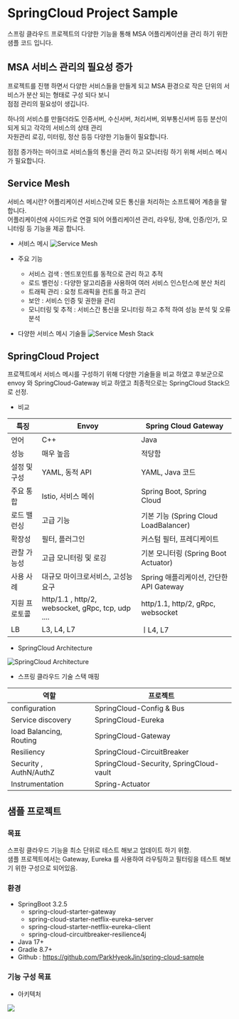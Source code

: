 # SpringCloud Project Sample

스프링 클라우드 프로젝트의 다양한 기능을 통해 MSA 어플리케이션을 관리 하기 위한 샘플 코드 입니다.

## MSA 서비스 관리의 필요성 증가

프로젝트를 진행 하면서 다양한 서비스들을 만들게 되고 MSA 환경으로 작은 단위의 서비스가 분산 되는 형태로 구성 되다 보니  
점점 관리의 필요성이 생깁니다.  

하나의 서비스를 만들더라도 인증서버, 수신서버, 처리서버, 외부통신서버 등등 분산이 되게 되고 각각의 서비스의 상태 관리  
자원관리 로깅, 미터링, 정산 등등 다양한 기능들이 필요합니다.

점점 증가하는 마이크로 서비스들의 통신을 관리 하고 모니터링 하기 위해 서비스 메시가 필요합니다.

## Service Mesh

서비스 메시란? 어플리케이션 서비스간에 모든 통신을 처리하는 소프트웨어 계층을 말합니다.  
어플리케이션에 사이드카로 연결 되어 어플리케이션 관리, 라우팅, 장애, 인증/인가, 모니터링 등 기능을 제공 합니다.

* 서비스 메시
![Service Mesh](https://github.com/ParkHyeokJin/CodingTestRepo/assets/19565772/93aaf7c2-f73c-415b-a056-eb72c3ec281a)


* 주요 기능
  * 서비스 검색 : 엔드포인트를 동적으로 관리 하고 추적
  * 로드 벨런싱 : 다양한 알고리즘을 사용하여 여러 서비스 인스턴스에 분산 처리
  * 트래픽 관리 : 요청 트래픽을 컨트롤 하고 관리
  * 보안 : 서비스 인증 및 권한을 관리
  * 모니터링 및 추적 : 서비스간 통신을 모니터링 하고 추적 하여 성능 분석 및 오류 분석


* 다양한 서비스 메시 기술들
![Service Mesh Stack](https://github.com/ParkHyeokJin/CodingTestRepo/assets/19565772/7448f5d9-12a1-4833-a076-4e5ebda6b03b)

## SpringCloud Project

프로젝트에서 서비스 메시를 구성하기 위해 다양한 기술들을 비교 하였고 후보군으로 envoy 와 SpringCloud-Gateway 비교 하였고 최종적으로는 SpringCloud Stack으로 선정.


* 비교

| 특징      | 	Envoy	                                           | Spring Cloud Gateway               |
|---------|---------------------------------------------------|------------------------------------|
| 언어      | 	C++                                              | 	Java                              |
| 성능      | 	매우 높음                                            | 	적당함                               |
| 설정 및 구성 | 	YAML, 동적 API                                     | 	YAML, Java 코드                     |
| 주요 통합   | 	Istio, 서비스 메쉬                                    | 	Spring Boot, Spring Cloud         |
| 로드 밸런싱  | 	고급 기능                                            | 	기본 기능 (Spring Cloud LoadBalancer) |
| 확장성     | 	필터, 플러그인                                         | 	커스텀 필터, 프레디케이트                    |
| 관찰 가능성  | 	고급 모니터링 및 로깅                                     | 	기본 모니터링 (Spring Boot Actuator)    |
| 사용 사례   | 	대규모 마이크로서비스, 고성능 요구                              | 	Spring 애플리케이션, 간단한 API Gateway    |
| 지원 프로토콜 | http/1.1 , http/2, websocket, gRpc, tcp, udp .... | http/1.1, http/2, gRpc, websocket  |
| LB      | L3, L4, L7                                        | ㅣL4, L7                            |
* SpringCloud Architecture

![SpringCloud Architecture](https://github.com/ParkHyeokJin/CodingTestRepo/assets/19565772/e070ec12-cd00-46ef-a818-04333437d990)

* 스프링 클라우드 기술 스택 매핑

| 역할                      | 프로젝트                                     |
|-------------------------|------------------------------------------|
| configuration| SpringCloud-Config & Bus                                         |
| Service discovery       | SpringCloud-Eureka                       |
| load Balancing, Routing | SpringCloud-Gateway                      |
| Resiliency              | SpringCloud-CircuitBreaker               |
| Security , AuthN/AuthZ  | SpringCloud-Security, SpringCloud-vault  |
| Instrumentation              | Spring-Actuator                          |

## 샘플 프로젝트

### 목표 

스프링 클라우드 기능을 최소 단위로 테스트 해보고 업데이트 하기 위함.  
샘플 프로젝트에서는 Gateway, Eureka 를 사용하여 라우팅하고 필터링을 테스트 해보기 위한 구성으로 되어있음.

### 환경

* SpringBoot 3.2.5
  * spring-cloud-starter-gateway
  * spring-cloud-starter-netflix-eureka-server
  * spring-cloud-starter-netflix-eureka-client
  * spring-cloud-circuitbreaker-resilience4j
* Java 17+
* Gradle 8.7+
* Github : https://github.com/ParkHyeokJin/spring-cloud-sample

### 기능 구성 목표

* 아키텍처

![](https://github.com/ParkHyeokJin/spring-cloud-sample/assets/19565772/6c47f69e-08cb-46b0-a0f2-517e555ab2ac)



